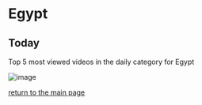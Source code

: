 # Egypt

## Today
Top 5 most viewed videos in the daily category for Egypt


![image](/images/main/daily/eg-dailytop5Last7Days.jpeg)

[return to the main page](/main)